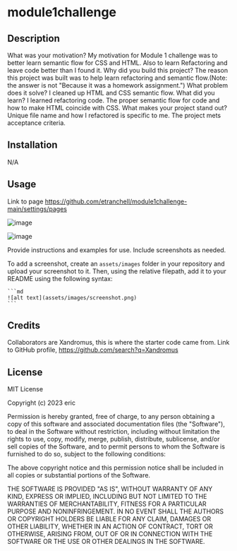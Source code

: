 # module1challenge

## Description

What was your motivation?
My motivation for Module 1 challenge was to better learn semantic flow for CSS and HTML.  Also to learn Refactoring and leave code better than I found it.
Why did you build this project? The reason this project was built was to help learn refactoring and semantic flow.(Note: the answer is not "Because it was a homework assignment.")
What problem does it solve? I cleaned up HTML and CSS semantic flow.
What did you learn? I learned refactoring code.  The proper semantic flow for code and how to make HTML coincide with CSS. 
What makes your project stand out? Unique file name and how I refactored is specific to me. The project mets acceptance criteria. 


## Installation

N/A

## Usage


Link to page https://github.com/etranchell/module1challenge-main/settings/pages

![image](https://user-images.githubusercontent.com/123092979/217986188-497a937b-4c97-4f04-a536-1af80a16d1f2.png)

![image](https://user-images.githubusercontent.com/123092979/217985890-e20e6c51-16c7-419b-9d48-0da2f2bdc024.png)

Provide instructions and examples for use. Include screenshots as needed.

To add a screenshot, create an `assets/images` folder in your repository and upload your screenshot to it. Then, using the relative filepath, add it to your README using the following syntax:

    ```md
    ![alt text](assets/images/screenshot.png)
    ```

## Credits

Collaborators are Xandromus, this is where the starter code came from.  Link to GitHub profile, https://github.com/search?q=Xandromus


## License

MIT License

Copyright (c) 2023 eric

Permission is hereby granted, free of charge, to any person obtaining a copy
of this software and associated documentation files (the "Software"), to deal
in the Software without restriction, including without limitation the rights
to use, copy, modify, merge, publish, distribute, sublicense, and/or sell
copies of the Software, and to permit persons to whom the Software is
furnished to do so, subject to the following conditions:

The above copyright notice and this permission notice shall be included in all
copies or substantial portions of the Software.

THE SOFTWARE IS PROVIDED "AS IS", WITHOUT WARRANTY OF ANY KIND, EXPRESS OR
IMPLIED, INCLUDING BUT NOT LIMITED TO THE WARRANTIES OF MERCHANTABILITY,
FITNESS FOR A PARTICULAR PURPOSE AND NONINFRINGEMENT. IN NO EVENT SHALL THE
AUTHORS OR COPYRIGHT HOLDERS BE LIABLE FOR ANY CLAIM, DAMAGES OR OTHER
LIABILITY, WHETHER IN AN ACTION OF CONTRACT, TORT OR OTHERWISE, ARISING FROM,
OUT OF OR IN CONNECTION WITH THE SOFTWARE OR THE USE OR OTHER DEALINGS IN THE
SOFTWARE.








